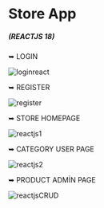 # Store App
##### (REACTJS 18)

➥ LOGIN 


![loginreact](https://user-images.githubusercontent.com/85956625/221985002-3cf0e934-f5a4-4631-9d70-f3653657fbbd.PNG)


➥ REGISTER 


![register](https://user-images.githubusercontent.com/85956625/221985085-8bd5e76e-9acc-42be-8405-89849848e580.PNG)


➥ STORE HOMEPAGE


![reactjs1](https://user-images.githubusercontent.com/85956625/221985117-701f46a2-3e70-43d0-880d-6c00c151c5ac.PNG)


➥ CATEGORY USER PAGE 


![reactjs2](https://user-images.githubusercontent.com/85956625/221985297-bfc6c64a-62a3-4c3b-ab71-154ecc503eaf.PNG)


➥ PRODUCT ADMİN PAGE 


![reactjsCRUD](https://user-images.githubusercontent.com/85956625/221985222-fd1b1144-0b33-48a4-9d12-71dc4e18405f.PNG)
